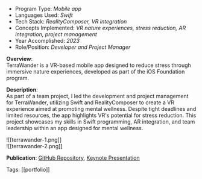- Program Type: _Mobile app_
- Languages Used: _Swift_
- Tech Stack: _RealityComposer, VR integration_
- Concepts Implemented: _VR nature experiences, stress reduction, AR integration, project management_
- Year Accomplished: _2023_
- Role/Position: _Developer and Project Manager_

**Overview**:  
TerraWander is a VR-based mobile app designed to reduce stress through immersive nature experiences, developed as part of the iOS Foundation program.

**Description**:  
As part of a team project, I led the development and project management for TerraWander, utilizing Swift and RealityComposer to create a VR experience aimed at promoting mental wellness. Despite tight deadlines and limited resources, the app highlights VR's potential for stress reduction. This project showcases my skills in Swift programming, AR integration, and team leadership within an app designed for mental wellness.

![[terrawander-1.png]]  
![[terrawander-2.png]]

**Publication**: [GitHub Repository](https://github.com/far1h/TerraWander), [Keynote Presentation](https://www.icloud.com/keynote/0672GGi2KTcsZ6hWtmyp5nS0g#Terra-Welfare)  

Tags: [[portfolio]]